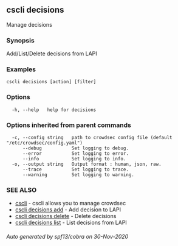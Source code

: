 ## cscli decisions

Manage decisions

### Synopsis

Add/List/Delete decisions from LAPI

### Examples

```
cscli decisions [action] [filter]
```

### Options

```
  -h, --help   help for decisions
```

### Options inherited from parent commands

```
  -c, --config string   path to crowdsec config file (default "/etc/crowdsec/config.yaml")
      --debug           Set logging to debug.
      --error           Set logging to error.
      --info            Set logging to info.
  -o, --output string   Output format : human, json, raw.
      --trace           Set logging to trace.
      --warning         Set logging to warning.
```

### SEE ALSO

* [cscli](cscli.md)	 - cscli allows you to manage crowdsec
* [cscli decisions add](cscli_decisions_add.md)	 - Add decision to LAPI
* [cscli decisions delete](cscli_decisions_delete.md)	 - Delete decisions
* [cscli decisions list](cscli_decisions_list.md)	 - List decisions from LAPI

###### Auto generated by spf13/cobra on 30-Nov-2020
